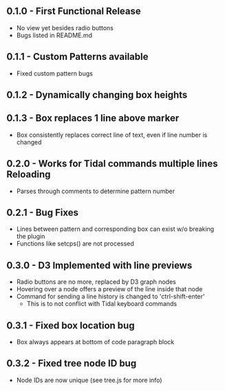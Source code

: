 ## 0.1.0 - First Functional Release
* No view yet besides radio buttons
* Bugs listed in README.md

## 0.1.1 - Custom Patterns available
* Fixed custom pattern bugs

## 0.1.2 - Dynamically changing box heights

## 0.1.3 - Box replaces 1 line above marker
* Box consistently replaces correct line of text, even if line number is changed

## 0.2.0 - Works for Tidal commands multiple lines Reloading
* Parses through comments to determine pattern number

## 0.2.1 - Bug Fixes
* Lines between pattern and corresponding box can exist w/o breaking the plugin
* Functions like setcps() are not processed

## 0.3.0 - D3 Implemented with line previews
* Radio buttons are no more, replaced by D3 graph nodes
* Hovering over a node offers a preview of the line inside that node
* Command for sending a line history is changed to 'ctrl-shift-enter'
  * This is to not conflict with Tidal keyboard commands

## 0.3.1 - Fixed box location bug
* Box always appears at bottom of code paragraph block

## 0.3.2 - Fixed tree node ID bug
* Node IDs are now unique (see tree.js for more info)
